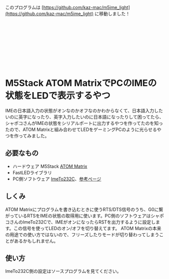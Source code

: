 このプログラムは [https://github.com/kaz-mac/m5ime_light](https://github.com/kaz-mac/m5ime_light) に移動しました！

<br><br><br><br><br><br><br><br>



# M5Stack ATOM MatrixでPCのIMEの状態をLEDで表示するやつ

IMEの日本語入力の状態がオンなのかオフなのかわからなくて、日本語入力したいのに英字になったり、英字入力したいのに日本語になったりして困ってたら、シャポコさんがIMEの状態をシリアルポートに出力するやつを作ってたのを知ったので、ATOM Matrixと組み合わせてLEDをゲーミングPCのように光らせるやつを作ってみました。

## 必要なもの
* ハードウェア M5Stack [ATOM Matrix](https://www.switch-science.com/products/6260)
* FastLEDライブラリ
* PC側ソフトウェア [ImeTo232C](https://github.com/shapoco/ImeTo232C)、[参考ページ](https://blog.shapoco.net/2018/02/ime-status-to-led.html)

## しくみ
ATOM Matrixにプログラムを書き込むときに使うRTS/DTS信号のうち、G0に繋がっているRTSをIMEの状態の取得用に使います。PC側のソフトウェアはシャポコさんのImeTo232Cで、IMEがオンになったらRSTを出力するように設定します。この信号を使ってLEDのオン/オフを切り替えてます。
ATOM Matrixの本来の用途での使い方ではないので、フリーズしたりモードが切り替わってしまうことがあるかもしれません。

## 使い方
ImeTo232C側の設定はソースプログラムを見てください。
